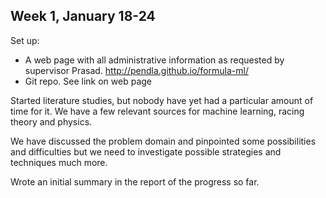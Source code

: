 ## Week 1, January 18-24
Set up:

- A web page with all administrative information as requested by supervisor Prasad. http://pendla.github.io/formula-ml/ 
- Git repo. See link on web page

Started literature studies, but nobody have yet had a particular amount of time for it. We have a few relevant sources for machine learning, racing theory and physics. 

We have discussed the problem domain and pinpointed some possibilities and difficulties but we need to investigate possible strategies and techniques much more.

Wrote an initial summary in the report of the progress so far.
